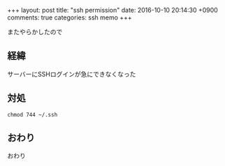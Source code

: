 +++
layout: post
title: "ssh permission"
date: 2016-10-10 20:14:30 +0900
comments: true
categories: ssh memo 
+++

またやらかしたので

## 経緯
サーバーにSSHログインが急にできなくなった

## 対処

```
chmod 744 ~/.ssh
```

## おわり
おわり
